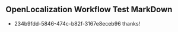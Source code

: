 ## OpenLocalization Workflow Test MarkDown
* 234b9fdd-5846-474c-b82f-3167e8eceb96 thanks!

<!--HONumber=Aug16_HO1-->


